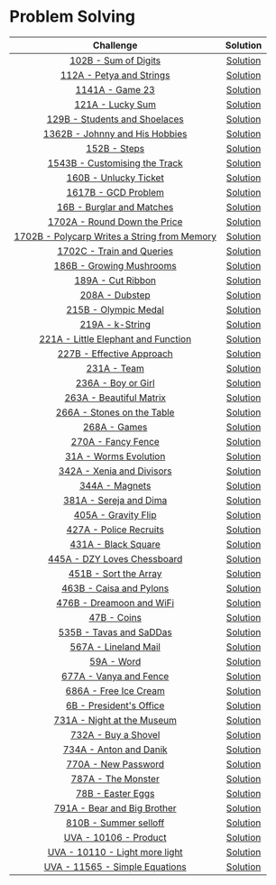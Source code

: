 # Problem Solving

| Challenge     | Solution |
| :-------------: | :-----:|
| [102B - Sum of Digits](https://codeforces.com/problemset/problem/102/B)| [Solution](<102B - Sum of Digits/main.cpp>) |
| [112A - Petya and Strings](https://codeforces.com/problemset/problem/112/A)| [Solution](<112A - Petya and Strings/main.cpp>) |
| [1141A - Game 23](https://codeforces.com/problemset/problem/1141/A)| [Solution](<1141A - Game 23/main.cpp>) |
| [121A - Lucky Sum](https://codeforces.com/problemset/problem/121/A)| [Solution](<121A - Lucky Sum/main.cpp>) |
| [129B - Students and Shoelaces](https://codeforces.com/problemset/problem/129/B)| [Solution](<129B - Students and Shoelaces/main.cpp>) |
| [1362B - Johnny and His Hobbies](https://codeforces.com/problemset/problem/1362/B)| [Solution](<1362B - Johnny and His Hobbies/main.cpp>) |
| [152B - Steps](https://codeforces.com/problemset/problem/152/B)| [Solution](<152B - Steps/main.cpp>) |
| [1543B - Customising the Track](https://codeforces.com/problemset/problem/1543/B)| [Solution](<1543B - Customising the Track/main.cpp>) |
| [160B - Unlucky Ticket](https://codeforces.com/problemset/problem/160/B)| [Solution](<160B - Unlucky Ticket/main.cpp>) |
| [1617B - GCD Problem](https://codeforces.com/problemset/problem/1617/B)| [Solution](<1617B - GCD Problem/main.cpp>) |
| [16B - Burglar and Matches](https://codeforces.com/problemset/problem/16/B)| [Solution](<16B - Burglar and Matches/main.cpp>) |
| [1702A - Round Down the Price](https://codeforces.com/problemset/problem/1702/A)| [Solution](<1702A - Round Down the Price/main.cpp>) |
| [1702B - Polycarp Writes a String from Memory](https://codeforces.com/problemset/problem/1702/B)| [Solution](<1702B - Polycarp Writes a String from Memory/main.cpp>) |
| [1702C - Train and Queries](https://codeforces.com/problemset/problem/1702/C)| [Solution](<1702C - Train and Queries/main.cpp>) |
| [186B - Growing Mushrooms](https://codeforces.com/contest/186/problem/B)| [Solution](<186B - Growing Mushrooms/main.cpp>) |
| [189A - Cut Ribbon](https://codeforces.com/problemset/problem/189/A)| [Solution](<189A - Cut Ribbon/main.cpp>) |
| [208A - Dubstep](https://codeforces.com/problemset/problem/208/A)| [Solution](<208A - Dubstep/main.cpp>) |
| [215B - Olympic Medal](https://codeforces.com/contest/215/problem/B)| [Solution](<215B - Olympic Medal/main.cpp>) |
| [219A - k-String](https://codeforces.com/problemset/problem/219/A)| [Solution](<219A - k-String/main.cpp>) |
| [221A - Little Elephant and Function](https://codeforces.com/problemset/problem/221/A)| [Solution](<221A - Little Elephant and Function/main.cpp>) |
| [227B - Effective Approach](https://codeforces.com/problemset/problem/227/B)| [Solution](<227B - Effective Approach/main.cpp>) |
| [231A - Team](https://codeforces.com/problemset/problem/231/A)| [Solution](<231A - Team/main.cpp>) |
| [236A - Boy or Girl](https://codeforces.com/problemset/problem/236/A)| [Solution](<236A - Boy or Girl/main.cpp>) |
| [263A - Beautiful Matrix](https://codeforces.com/problemset/problem/263/A)| [Solution](<263A - Beautiful Matrix/main.cpp>) |
| [266A - Stones on the Table](https://codeforces.com/problemset/problem/266/A)| [Solution](<266A - Stones on the Table/main.cpp>) |
| [268A - Games](https://codeforces.com/problemset/problem/268/A)| [Solution](<268A - Games/main.cpp>) |
| [270A - Fancy Fence](https://codeforces.com/problemset/problem/270/A)| [Solution](<270A - Fancy Fence/main.cpp>) |
| [31A - Worms Evolution](https://codeforces.com/problemset/problem/31/A)| [Solution](<31A - Worms Evolution/main.cpp>) |
| [342A - Xenia and Divisors](https://codeforces.com/problemset/problem/342/A)| [Solution](<342A - Xenia and Divisors/main.cpp>) |
| [344A - Magnets](https://codeforces.com/problemset/problem/344/A)| [Solution](<344A - Magnets/main.cpp>) |
| [381A - Sereja and Dima](https://codeforces.com/problemset/problem/381/A)| [Solution](<381A - Sereja and Dima/main.cpp>) |
| [405A - Gravity Flip](https://codeforces.com/problemset/problem/405/A)| [Solution](<405A - Gravity Flip/main.cpp>) |
| [427A - Police Recruits](https://codeforces.com/problemset/problem/427/A)| [Solution](<427A - Police Recruits/main.cpp>) |
| [431A - Black Square](https://codeforces.com/problemset/problem/431/A)| [Solution](<431A - Black Square/main.cpp>) |
| [445A - DZY Loves Chessboard](https://codeforces.com/problemset/problem/445/A)| [Solution](<445A - DZY Loves Chessboard/main.cpp>) |
| [451B - Sort the Array](https://codeforces.com/problemset/problem/451/B)| [Solution](<451B - Sort the Array/main.cpp>) |
| [463B - Caisa and Pylons](https://codeforces.com/problemset/problem/463/B)| [Solution](<463B - Caisa and Pylons/main.cpp>) |
| [476B - Dreamoon and WiFi](https://codeforces.com/contest/476/problem/B)| [Solution](<476B - Dreamoon and WiFi/main.cpp>) |
| [47B - Coins](https://codeforces.com/problemset/problem/47/B)| [Solution](<47B - Coins/main.cpp>) |
| [535B - Tavas and SaDDas](https://codeforces.com/problemset/problem/535/B)| [Solution](<535B - Tavas and SaDDas/main.cpp>) |
| [567A - Lineland Mail](https://codeforces.com/problemset/problem/567/A)| [Solution](<567A - Lineland Mail/main.cpp>) |
| [59A - Word](https://codeforces.com/problemset/problem/59/A)| [Solution](<59A - Word/main.cpp>) |
| [677A - Vanya and Fence](https://codeforces.com/problemset/problem/677/A)| [Solution](<677A - Vanya and Fence/main.cpp>) |
| [686A - Free Ice Cream](https://codeforces.com/problemset/problem/686/A)| [Solution](<686A - Free Ice Cream/main.cpp>) |
| [6B - President's Office](https://codeforces.com/problemset/problem/6/B)| [Solution](<6B - President's Office/main.cpp>) |
| [731A - Night at the Museum](https://codeforces.com/problemset/problem/731/A)| [Solution](<731A - Night at the Museum/main.cpp>) |
| [732A - Buy a Shovel](https://codeforces.com/problemset/problem/732/A)| [Solution](<732A - Buy a Shovel/main.cpp>) |
| [734A - Anton and Danik](https://codeforces.com/problemset/problem/734/A)| [Solution](<734A - Anton and Danik/main.cpp>) |
| [770A - New Password](https://codeforces.com/problemset/problem/770/A)| [Solution](<770A - New Password/main.cpp>) |
| [787A - The Monster](https://codeforces.com/problemset/problem/787/A)| [Solution](<787A - The Monster/main.cpp>) |
| [78B - Easter Eggs](https://codeforces.com/problemset/problem/78/B)| [Solution](<78B - Easter Eggs/main.cpp>) |
| [791A - Bear and Big Brother](https://codeforces.com/problemset/problem/791/A)| [Solution](<791A - Bear and Big Brother/main.cpp>) |
| [810B - Summer selloff](https://codeforces.com/problemset/problem/810/B)| [Solution](<810B - Summer selloff/main.cpp>) |
| [UVA - 10106 - Product](https://onlinejudge.org/index.php?option=onlinejudge&Itemid=8&page=show_problem&problem=1047)| [Solution](<UVA - 10106 - Product/main.cpp>) |
| [UVA - 10110 - Light more light](https://onlinejudge.org/index.php?option=onlinejudge&Itemid=8&page=show_problem&problem=1051)| [Solution](<UVA - 10110 - Light more light/main.cpp>) |
| [UVA - 11565 - Simple Equations](https://onlinejudge.org/index.php?option=onlinejudge&Itemid=8&page=show_problem&problem=2612)| [Solution](<UVA - 11565 - Simple Equations/main.cpp>) |
